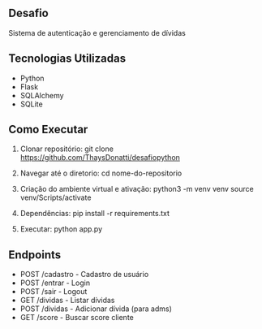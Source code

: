 ## Desafio 
Sistema de autenticação e gerenciamento de dívidas

## Tecnologias Utilizadas
- Python
- Flask
- SQLAlchemy
- SQLite

## Como Executar

1. Clonar repositório:
    git clone https://github.com/ThaysDonatti/desafiopython

2. Navegar até o diretorio:
    cd nome-do-repositorio

3. Criação do ambiente virtual e ativação:
    python3 -m venv venv
    source venv/Scripts/activate

4. Dependências:
    pip install -r requirements.txt

5. Executar:
    python app.py

## Endpoints
- POST /cadastro - Cadastro de usuário
- POST /entrar - Login
- POST /sair - Logout
- GET /dividas - Listar dívidas
- POST /dividas - Adicionar dívida (para adms)
- GET /score - Buscar score cliente

